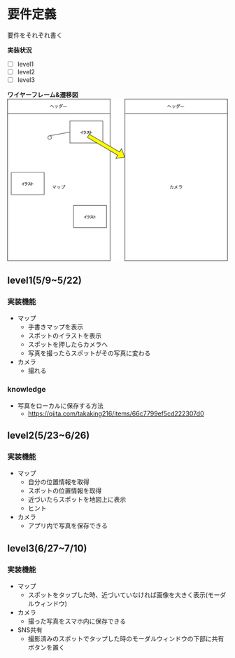 # 要件定義

要件をそれぞれ書く

**実装状況**
- [ ] level1
- [ ] level2
- [ ] level3

**ワイヤーフレーム&遷移図**
![](./README/RDD_transition1.png)

## level1(5/9~5/22)

### 実装機能
- マップ
    - 手書きマップを表示
    - スポットのイラストを表示
    - スポットを押したらカメラへ
    - 写真を撮ったらスポットがその写真に変わる
- カメラ
    - 撮れる

### knowledge

- 写真をローカルに保存する方法
  - https://qiita.com/takaking216/items/66c7799ef5cd222307d0

## level2(5/23~6/26)

### 実装機能
- マップ
    - 自分の位置情報を取得
    - スポットの位置情報を取得
    - 近づいたらスポットを地図上に表示
    - ヒント
- カメラ
    - アプリ内で写真を保存できる

## level3(6/27~7/10)

### 実装機能
- マップ
    - スポットをタップした時、近づいていなければ画像を大きく表示(モーダルウィンドウ)
- カメラ
    - 撮った写真をスマホ内に保存できる
- SNS共有
    - 撮影済みのスポットでタップした時のモーダルウィンドウの下部に共有ボタンを置く